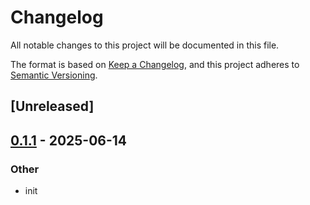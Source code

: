 # Changelog

All notable changes to this project will be documented in this file.

The format is based on [Keep a Changelog](https://keepachangelog.com/en/1.0.0/),
and this project adheres to [Semantic Versioning](https://semver.org/spec/v2.0.0.html).

## [Unreleased]

## [0.1.1](https://github.com/rcore-os/pie-boot/compare/kasm-aarch64-v0.1.0...kasm-aarch64-v0.1.1) - 2025-06-14

### Other

- init
